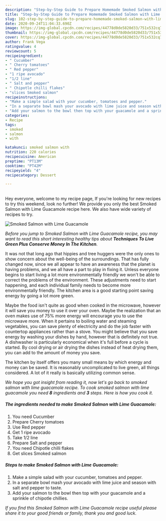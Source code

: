 ```yaml
---
description: "Step-by-Step Guide to Prepare Homemade Smoked Salmon with Lime Guacamole"
title: "Step-by-Step Guide to Prepare Homemade Smoked Salmon with Lime Guacamole"
slug: 102-step-by-step-guide-to-prepare-homemade-smoked-salmon-with-lime-guacamole
date: 2020-09-24T11:04:33.690Z
image: https://img-global.cpcdn.com/recipes/44778d0de5820d33/751x532cq70/smoked-salmon-with-lime-guacamole-recipe-main-photo.jpg
thumbnail: https://img-global.cpcdn.com/recipes/44778d0de5820d33/751x532cq70/smoked-salmon-with-lime-guacamole-recipe-main-photo.jpg
cover: https://img-global.cpcdn.com/recipes/44778d0de5820d33/751x532cq70/smoked-salmon-with-lime-guacamole-recipe-main-photo.jpg
author: Frank Vega
ratingvalue: 4
reviewcount: 5
recipeingredient:
- " Cucumber"
- " Cherry tomatoes"
- " Red pepper"
- "1 ripe avocado"
- "1/2 line"
- " Salt and pepper"
- " Chipotle chilli flakes"
- "slices Smoked salmon"
recipeinstructions:
- "Make a simple salad with your cucumber, tomatoes and pepper."
- "In a separate bowl mash your avocado with lime juice and season with salt and pepper to taste."
- "Add your salmon to the bowl then top with your guacamole and a sprinkle of chipotle chillies."
categories:
- Recipe
tags:
- smoked
- salmon
- with

katakunci: smoked salmon with 
nutrition: 220 calories
recipecuisine: American
preptime: "PT13M"
cooktime: "PT42M"
recipeyield: "4"
recipecategory: Dessert

---
```

<br>
Hey everyone, welcome to my recipe page, If you're looking for new recipes to try this weekend, look no further! We provide you only the best Smoked Salmon with Lime Guacamole recipe here. We also have wide variety of recipes to try.
<br>


![Smoked Salmon with Lime Guacamole](https://img-global.cpcdn.com/recipes/44778d0de5820d33/751x532cq70/smoked-salmon-with-lime-guacamole-recipe-main-photo.jpg)

<i>Before you jump to Smoked Salmon with Lime Guacamole recipe, you may want to read this short interesting healthy tips about 
<strong>Techniques To Live Green Plus Conserve Money In The Kitchen</strong>.</i>
</br>

It was not that long ago that hippies and tree huggers were the only ones to show concern about the well-being of the surroundings. That has fully changed now, since we all appear to have an awareness that the planet is having problems, and we all have a part to play in fixing it. Unless everyone begins to start living a lot more environmentally friendly we won't be able to correct the problems of the environment. These adjustments need to start happening, and each individual family needs to become more environmentally friendly. The kitchen area is a good starting point saving energy by going a lot more green.

Maybe the food isn't quite as good when cooked in the microwave, however it will save you money to use it over your oven. Maybe the realization that an oven makes use of 75% more energy will encourage you to use the microwave more. When it pertains to boiling water and steaming vegetables, you can save plenty of electricity and do the job faster with countertop appliances rather than a stove. You might believe that you save energy by washing your dishes by hand, however that is definitely not true. A dishwasher is particularly economical when it's full before a cycle is started. By cool drying or air drying the dishes instead of heat drying them, you can add to the amount of money you save.

The kitchen by itself offers you many small means by which energy and money can be saved. It is reasonably uncomplicated to live green, all things considered. A lot of it really is basically utilizing common sense.


<i>We hope you got insight from reading it, now let's go back to smoked salmon with lime guacamole recipe. To cook smoked salmon with lime guacamole you need <strong>8</strong> ingredients and <strong>3</strong> steps. Here is how you cook it.
</i>

##### The ingredients needed to make Smoked Salmon with Lime Guacamole:

1. You need  Cucumber
1. Prepare  Cherry tomatoes
1. Use  Red pepper
1. Get 1 ripe avocado
1. Take 1/2 line
1. Prepare  Salt and pepper
1. You need  Chipotle chilli flakes
1. Get slices Smoked salmon


##### Steps to make Smoked Salmon with Lime Guacamole:

1. Make a simple salad with your cucumber, tomatoes and pepper.
1. In a separate bowl mash your avocado with lime juice and season with salt and pepper to taste.
1. Add your salmon to the bowl then top with your guacamole and a sprinkle of chipotle chillies.


<i>If you find this Smoked Salmon with Lime Guacamole recipe useful please share it to your good friends or family, thank you and good luck.</i>

